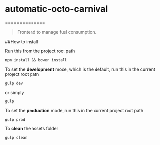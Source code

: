 # automatic-octo-carnival
==============

>Frontend to manage fuel consumption.


##How to install

Run this from the project root path

```
npm install && bower install
```

To set the <b>development</b> mode, which is the default, run this in the current project root path

```
gulp dev
```
or simply
```
gulp
```

To set the <b>production</b> mode, run this in the current project root path

```
gulp prod
```

To <b>clean</b> the assets folder

```
gulp clean
```

